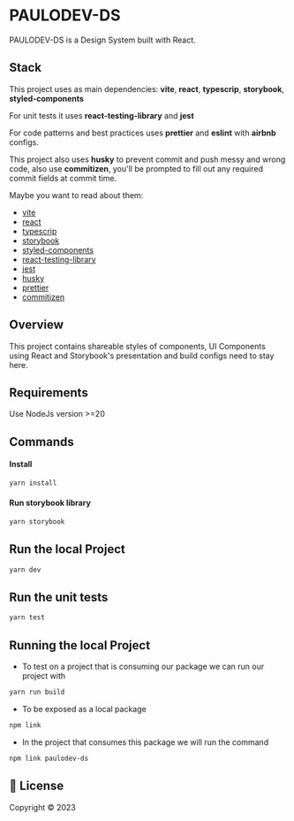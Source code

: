 
# PAULODEV-DS

PAULODEV-DS is a Design System built with React.

## Stack

This project uses as main dependencies: **vite**, **react**, **typescrip**, **storybook**, **styled-components**

For unit tests it uses **react-testing-library** and **jest**

For code patterns and best practices uses **prettier** and **eslint** with **airbnb** configs.

This project also uses **husky** to prevent commit and push messy and wrong code, also use **commitizen**, you'll be prompted to fill out any required commit fields at commit time.

Maybe you want to read about them:

- [vite](https://vitejs.dev/)
- [react](https://reactjs.org/)
- [typescrip](https://www.typescriptlang.org/)
- [storybook](https://storybook.js.org/)
- [styled-components](https://styled-components.com/)
- [react-testing-library](https://testing-library.com/docs/react-testing-library/intro/)
- [jest](https://jestjs.io/)
- [husky](https://github.com/typicode/husky) 
- [prettier](https://prettier.io/) 
- [commitizen](https://github.com/commitizen/cz-cli) 

## Overview

This project contains shareable styles of components, UI Components using React and Storybook's presentation and build configs need to stay here.

## Requirements

Use NodeJs version >=20

## Commands

#### Install
```sh
yarn install
```
#### Run storybook library
```sh
yarn storybook
```

## Run the local Project
``` sh
yarn dev
```

## Run the unit tests
``` sh
yarn test
```

## Running the local Project

- To test on a project that is consuming our package we can run our project with
``` sh
yarn run build
```

- To be exposed as a local package
``` sh
npm link
```

- In the project that consumes this package we will run the command
``` sh
npm link paulodev-ds
```

## 📝 License

Copyright © 2023
